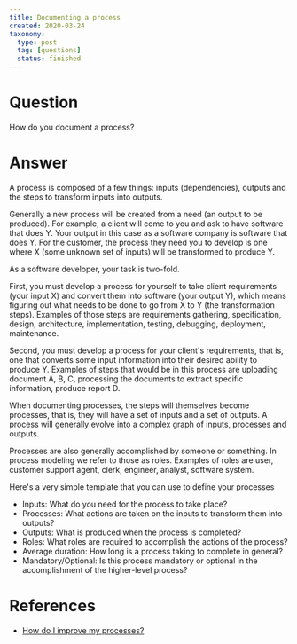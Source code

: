 ```yaml
---
title: Documenting a process
created: 2020-03-24
taxonomy:
  type: post
  tag: [questions]
  status: finished
---
```


# Question
How do you document a process?

# Answer
A process is composed of a few things: inputs (dependencies), outputs and the steps to transform inputs into outputs.

Generally a new process will be created from a need (an output to be produced). For example, a client will come to you and ask to have software that does Y. Your output in this case as a software company is software that does Y. For the customer, the process they need you to develop is one where X (some unknown set of inputs) will be transformed to produce Y.

As a software developer, your task is two-fold.

First, you must develop a process for yourself to take client requirements (your input X) and convert them into software (your output Y), which means figuring out what needs to be done to go from X to Y (the transformation steps). Examples of those steps are requirements gathering, specification, design, architecture, implementation, testing, debugging, deployment, maintenance.

Second, you must develop a process for your client's requirements, that is, one that converts some input information into their desired ability to produce Y. Examples of steps that would be in this process are uploading document A, B, C, processing the documents to extract specific information, produce report D.

When documenting processes, the steps will themselves become processes, that is, they will have a set of inputs and a set of outputs. A process will generally evolve into a complex graph of inputs, processes and outputs.

Processes are also generally accomplished by someone or something. In process modeling we refer to those as roles. Examples of roles are user, customer support agent, clerk, engineer, analyst, software system.

Here's a very simple template that you can use to define your processes

* Inputs: What do you need for the process to take place?
* Processes: What actions are taken on the inputs to transform them into outputs?
* Outputs: What is produced when the process is completed?
* Roles: What roles are required to accomplish the actions of the process?
* Average duration: How long is a process taking to complete in general?
* Mandatory/Optional: Is this process mandatory or optional in the accomplishment of the higher-level process?

# References
* [How do I improve my processes?](../../02/05/article.md)
